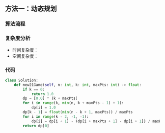 ## 方法一：动态规划

### 算法流程



### 复杂度分析

* 时间复杂度：
* 空间复杂度：

### 代码

``` python
class Solution:
    def new21Game(self, n: int, k: int, maxPts: int) -> float:
        if k == 0:
            return 1.0
        dp = [0.0] * (k + maxPts)
        for i in range(k, min(n, k + maxPts - 1) + 1):
            dp[i] = 1.0
        dp[k - 1] = float(min(n - k + 1, maxPts)) / maxPts
        for i in range(k - 2, -1, -1):
            dp[i] = dp[i + 1] - (dp[i + maxPts + 1] - dp[i + 1]) / maxPts
        return dp[0]

```

